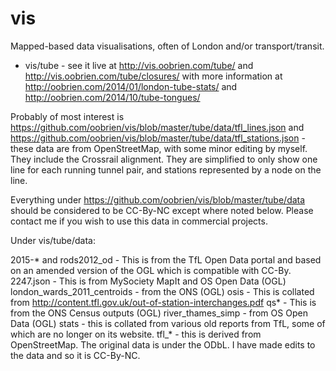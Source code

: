# vis
Mapped-based data visualisations, often of London and/or transport/transit.

* vis/tube - see it live at http://vis.oobrien.com/tube/ and http://vis.oobrien.com/tube/closures/ with more information at http://oobrien.com/2014/01/london-tube-stats/ and http://oobrien.com/2014/10/tube-tongues/

Probably of most interest is https://github.com/oobrien/vis/blob/master/tube/data/tfl_lines.json and https://github.com/oobrien/vis/blob/master/tube/data/tfl_stations.json - these data are from OpenStreetMap, with some minor editing by myself. They include the Crossrail alignment. They are simplified to only show one line for each running tunnel pair, and stations represented by a node on the line.

Everything under https://github.com/oobrien/vis/blob/master/tube/data should be considered to be CC-By-NC except where noted below. Please contact me if you wish to use this data in commercial projects. 

Under vis/tube/data:

2015-* and rods2012_od - This is from the TfL Open Data portal and based on an amended version of the OGL which is compatible with CC-By.
2247.json - This is from MySociety MapIt and OS Open Data (OGL)
london_wards_2011_centroids - from the ONS (OGL)
osis - This is collated from http://content.tfl.gov.uk/out-of-station-interchanges.pdf
qs* - This is from the ONS Census outputs (OGL)
river_thames_simp - from OS Open Data (OGL)
stats - this is collated from various old reports from TfL, some of which are no longer on its website.
tfl_* - this is derived from OpenStreetMap. The original data is under the ODbL. I have made edits to the data and so it is CC-By-NC.
